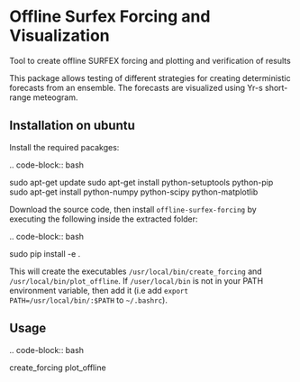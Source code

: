 Offline Surfex Forcing and Visualization
========================================

Tool to create offline SURFEX forcing and plotting and verification of results

This package allows testing of different strategies for creating deterministic forecasts from an
ensemble. The forecasts are visualized using Yr-s short-range meteogram.

Installation on ubuntu
----------------------

Install the required pacakges:

.. code-block:: bash

  sudo apt-get update
  sudo apt-get install python-setuptools python-pip
  sudo apt-get install python-numpy python-scipy python-matplotlib

Download the source code, then install ``offline-surfex-forcing`` by executing the following inside the extracted
folder:

.. code-block:: bash

  sudo pip install -e .

This will create the executables ``/usr/local/bin/create_forcing`` and ``/usr/local/bin/plot_offline``. If ``/user/local/bin`` is not in your PATH
environment variable, then add it (i.e add ``export PATH=/usr/local/bin/:$PATH`` to ``~/.bashrc``).

Usage
-----

.. code-block:: bash

  create_forcing
  plot_offline


